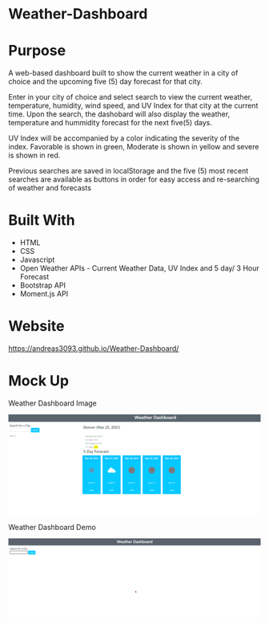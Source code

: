 # Weather-Dashboard

# Purpose
A web-based dashboard built to show the current weather in a city of choice and the upcoming five (5) day forecast for that city.

Enter in your city of choice and select search to view the current weather, temperature, humidity, wind speed, and UV Index for that city at the current time. Upon the search, the dashobard will also display the weather, temperature and hummidity forecast for the next five(5) days.

UV Index will be accompanied by a color indicating the severity of the index. Favorable is shown in green, Moderate is shown in yellow and severe is shown in red.

Previous searches are saved in localStorage and the five (5) most recent searches are available as buttons in order for easy access and re-searching of weather and forecasts

# Built With
* HTML
* CSS
* Javascript
* Open Weather APIs - Current Weather Data, UV Index and 5 day/ 3 Hour Forecast
* Bootstrap API
* Moment.js API

# Website
https://andreas3093.github.io/Weather-Dashboard/

# Mock Up
Weather Dashboard Image

![demo.gif](./assets/image/Demo.png)

Weather Dashboard Demo

![demo2.gif](./assets/image/demo2.gif)